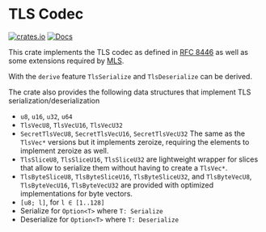 # TLS Codec

[![crates.io][tls_codec]][tls_codec-link] [![Docs][tls_codec_docs]][tls_codec_docs-link]

This crate implements the TLS codec as defined in [RFC 8446]
as well as some extensions required by [MLS].

With the `derive` feature `TlsSerialize` and `TlsDeserialize` can be
derived.

The crate also provides the following data structures that implement TLS
serialization/deserialization

- `u8`, `u16`, `u32`, `u64`
- `TlsVecU8`, `TlsVecU16`, `TlsVecU32`
- `SecretTlsVecU8`, `SecretTlsVecU16`, `SecretTlsVecU32`
  The same as the `TlsVec*` versions but it implements zeroize, requiring
  the elements to implement zeroize as well.
- `TlsSliceU8`, `TlsSliceU16`, `TlsSliceU32` are lightweight wrapper for slices
  that allow to serialize them without having to create a `TlsVec*`.
- `TlsByteSliceU8`, `TlsByteSliceU16`, `TlsByteSliceU32`, and
  `TlsByteVecU8`, `TlsByteVecU16`, `TlsByteVecU32`
  are provided with optimized implementations for byte vectors.
- `[u8; l]`, for `l ∈ [1..128]`
- Serialize for `Option<T>` where `T: Serialize`
- Deserialize for `Option<T>` where `T: Deserialize`

[rfc 8446]: https://tools.ietf.org/html/rfc8446
[mls]: https://messaginglayersecurity.rocks/mls-protocol/draft-ietf-mls-protocol.html
[tls_codec]: https://img.shields.io/crates/v/tls_codec?style=for-the-badge
[tls_codec-link]: https://crates.io/crates/tls_codec
[tls_codec_docs]: https://img.shields.io/badge/docs-main-blue.svg?style=for-the-badge
[tls_codec_docs-link]: https://openmls.tech/tls-codec/tls_codec/index.html
